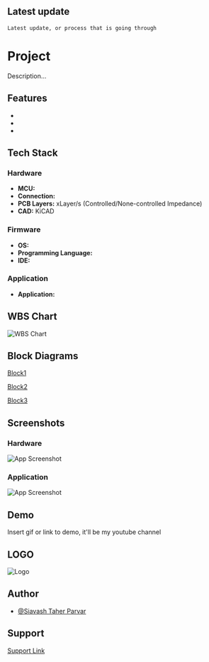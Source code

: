 
## Latest update


``
Latest update, or process that is going through
``


# Project

Description...


## Features

- 
- 
- 


## Tech Stack

### Hardware

- **MCU:**
- **Connection:**
- **PCB Layers:** xLayer/s (Controlled/None-controlled Impedance)
- **CAD:** KiCAD

### Firmware

- **OS:**
- **Programming Language:**
- **IDE:**

### Application

- **Application:**







## WBS Chart

![WBS Chart](https://github.com/mend0z0/OfficeDisplay/tree/main/Document)


## Block Diagrams

[Block1](https://github.com/mend0z0/OfficeDisplay/tree/main/Document)

[Block2](https://github.com/mend0z0/OfficeDisplay/tree/main/Document)

[Block3](https://github.com/mend0z0/OfficeDisplay/tree/main/Document)


## Screenshots

### Hardware
![App Screenshot](https://github.com/mend0z0/OfficeDisplay/blob/main/Document/Screenshots/E-paper%20driver%20with%20PIC16F%20-%20Failed%20(20231010))

### Application
![App Screenshot](https://github.com/mend0z0/OfficeDisplay/blob/main/Document/Screenshots/E-paper%20driver%20with%20PIC16F%20-%20Failed%20(20231010))



## Demo

Insert gif or link to demo, it'll be my youtube channel

## LOGO

![Logo](https://github.com/mend0z0/OfficeDisplay/blob/main/LOGO.png)


## Author

- [@Siavash Taher Parvar](https://www.linkedin.com/in/mend0z0)


## Support

[Support Link](https://github.com/sponsors/mend0z0)

